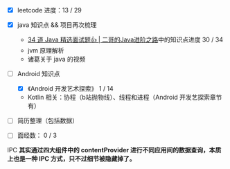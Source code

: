 - [x] leetcode 进度：13  / 29  
- [x] java 知识点 && 项目再次梳理
	- [34 道 Java 精选面试题👍 | 二哥的Java进阶之路](https://javabetter.cn/interview/java-34.html#_7-arraylist-%E5%92%8C-linkedlist-%E7%9A%84%E5%8C%BA%E5%88%AB)中的知识点进度 30 / 34
	- jvm 原理解析
	- 诸葛关于 java 的视频
- [ ] Android 知识点
	- [x]  《Android 开发艺术探索》 1 / 14
	- Kotlin 相关：协程（b站抛物线）、线程和进程（Android 开发艺探索章节有）
- [ ] 简历整理（包括数据）
- [ ] 面经数： 0 / 3



IPC
**其实通过四大组件中的 contentProvider 进行不同应用间的数据查询，本质上也是一种 IPC 方式，只不过细节被隐藏掉了。**